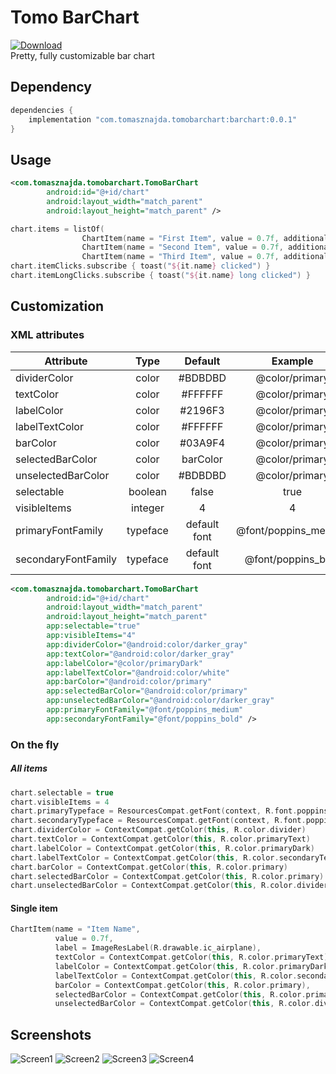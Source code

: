 # Tomo BarChart
[![Download](https://api.bintray.com/packages/tomasznajda/tomobarchart/barchart/images/download.svg?version=0.0.1) ](https://bintray.com/tomasznajda/tomobarchart/barchart/0.0.1/link) \
Pretty, fully customizable bar chart

## Dependency
```groovy
dependencies {
    implementation "com.tomasznajda.tomobarchart:barchart:0.0.1"
}
```

## Usage

```xml
<com.tomasznajda.tomobarchart.TomoBarChart
        android:id="@+id/chart"
        android:layout_width="match_parent"
        android:layout_height="match_parent" />
```

```kotlin
chart.items = listOf(
                ChartItem(name = "First Item", value = 0.7f, additional = "", label = TextLabel("1")),
                ChartItem(name = "Second Item", value = 0.7f, additional = "", label = TextLabel("1")),
                ChartItem(name = "Third Item", value = 0.7f, additional = "", label = TextLabel("1")))
chart.itemClicks.subscribe { toast("${it.name} clicked") }
chart.itemLongClicks.subscribe { toast("${it.name} long clicked") }
```

## Customization

### XML attributes

| Attribute         | Type       | Default            | Example            |
|-------------------|:----------:|:------------------:|:------------------:|
|dividerColor       |color       |#BDBDBD             |@color/primary      |
|textColor          |color       |#FFFFFF             |@color/primary      |
|labelColor         |color       |#2196F3             |@color/primary      |
|labelTextColor     |color       |#FFFFFF             |@color/primary      |
|barColor           |color       |#03A9F4             |@color/primary      |
|selectedBarColor   |color       |barColor            |@color/primary      |
|unselectedBarColor |color       |#BDBDBD             |@color/primary      |
|selectable         |boolean     |false               |true                |
|visibleItems       |integer     |4                   |4                   |
|primaryFontFamily  |typeface    |default font        |@font/poppins_medium|
|secondaryFontFamily|typeface    |default font        |@font/poppins_bold  |

```xml
<com.tomasznajda.tomobarchart.TomoBarChart
        android:id="@+id/chart"
        android:layout_width="match_parent"
        android:layout_height="match_parent"
        app:selectable="true"
        app:visibleItems="4"
        app:dividerColor="@android:color/darker_gray"
        app:textColor="@android:color/darker_gray"
        app:labelColor="@color/primaryDark"
        app:labelTextColor="@android:color/white"
        app:barColor="@android:color/primary"
        app:selectedBarColor="@android:color/primary"
        app:unselectedBarColor="@android:color/darker_gray"
        app:primaryFontFamily="@font/poppins_medium"
        app:secondaryFontFamily="@font/poppins_bold" />
```

### On the fly

##### All items
```kotlin
chart.selectable = true
chart.visibleItems = 4
chart.primaryTypeface = ResourcesCompat.getFont(context, R.font.poppins_medium)
chart.secondaryTypeface = ResourcesCompat.getFont(context, R.font.poppins_bold)
chart.dividerColor = ContextCompat.getColor(this, R.color.divider)
chart.textColor = ContextCompat.getColor(this, R.color.primaryText)
chart.labelColor = ContextCompat.getColor(this, R.color.primaryDark)
chart.labelTextColor = ContextCompat.getColor(this, R.color.secondaryText)
chart.barColor = ContextCompat.getColor(this, R.color.primary)
chart.selectedBarColor = ContextCompat.getColor(this, R.color.primary)
chart.unselectedBarColor = ContextCompat.getColor(this, R.color.divider)
```

#### Single item
```kotlin
ChartItem(name = "Item Name",
          value = 0.7f,
          label = ImageResLabel(R.drawable.ic_airplane),
          textColor = ContextCompat.getColor(this, R.color.primaryText),
          labelColor = ContextCompat.getColor(this, R.color.primaryDark),
          labelTextColor = ContextCompat.getColor(this, R.color.secondaryText),
          barColor = ContextCompat.getColor(this, R.color.primary),
          selectedBarColor = ContextCompat.getColor(this, R.color.primary),
          unselectedBarColor = ContextCompat.getColor(this, R.color.divider))
```

## Screenshots
![Screen1](https://raw.githubusercontent.com/tomasznajda/tomo-bar-chart/master/screenshots/screen_1.jpg)
![Screen2](https://raw.githubusercontent.com/tomasznajda/tomo-bar-chart/master/screenshots/screen_2.jpg)
![Screen3](https://raw.githubusercontent.com/tomasznajda/tomo-bar-chart/master/screenshots/screen_3.jpg)
![Screen4](https://raw.githubusercontent.com/tomasznajda/tomo-bar-chart/master/screenshots/screen_4.jpg)
